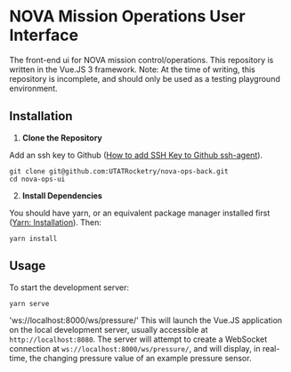 # NOVA Mission Operations User Interface
The front-end ui for NOVA mission control/operations. This repository is written in the Vue.JS 3 framework. Note: At the time of writing, this repository is incomplete, and should only be used as a testing playground environment.

## Installation

1. **Clone the Repository**

Add an ssh key to Github ([How to add SSH Key to Github ssh-agent](https://docs.github.com/en/authentication/connecting-to-github-with-ssh/generating-a-new-ssh-key-and-adding-it-to-the-ssh-agent)).
```
git clone git@github.com:UTATRocketry/nova-ops-back.git
cd nova-ops-ui
```
2. **Install Dependencies**

You should have yarn, or an equivalent package manager installed first ([Yarn: Installation](https://classic.yarnpkg.com/lang/en/docs/install/#windows-stable)). Then:

```
yarn install
```

## Usage

To start the development server:
```
yarn serve
```
'ws://localhost:8000/ws/pressure/'
This will launch the Vue.JS application on the local development server, usually accessible at `http://localhost:8080`. The server will attempt to create a WebSocket connection at `ws://localhost:8000/ws/pressure/`, and will display, in real-time, the changing pressure value of an example pressure sensor.
